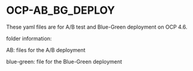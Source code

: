 # OCP-AB_BG_DEPLOY
These yaml files are for A/B test and Blue-Green deployment on OCP 4.6.

folder information:

AB:
files for the A/B deployment

blue-green:
file for the Blue-Green deployment
